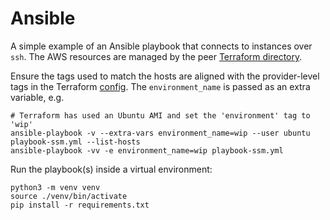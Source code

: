 # Ansible

A simple example of an Ansible playbook that connects to instances over
`ssh`. The AWS resources are managed by the peer [Terraform directory](../terraform/README.md).

Ensure the tags used to match the hosts are aligned with the provider-level tags
in the Terraform [config](../terraform/main.tf). The `environment_name` is passed as an extra
variable, e.g.

```shell
# Terraform has used an Ubuntu AMI and set the 'environment' tag to 'wip'
ansible-playbook -v --extra-vars environment_name=wip --user ubuntu playbook-ssm.yml --list-hosts 
ansible-playbook -vv -e environment_name=wip playbook-ssm.yml
```

Run the playbook(s) inside a virtual environment:
```shell
python3 -m venv venv
source ./venv/bin/activate
pip install -r requirements.txt
```

